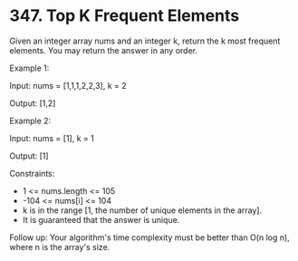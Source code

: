 # 347. Top K Frequent Elements

Given an integer array nums and an integer k, return the k most frequent elements. You may return the answer in any order.

Example 1:

Input: nums = [1,1,1,2,2,3], k = 2

Output: [1,2]

Example 2:

Input: nums = [1], k = 1

Output: [1]


Constraints:

* 1 <= nums.length <= 105
* -104 <= nums[i] <= 104
* k is in the range [1, the number of unique elements in the array].
* It is guaranteed that the answer is unique.

Follow up: Your algorithm's time complexity must be better than O(n log n), where n is the array's size.
